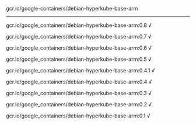 gcr.io/google-containers/debian-hyperkube-base-arm 

----
gcr.io/google_containers/debian-hyperkube-base-arm:0.8 √

gcr.io/google_containers/debian-hyperkube-base-arm:0.7 √

gcr.io/google_containers/debian-hyperkube-base-arm:0.6 √

gcr.io/google_containers/debian-hyperkube-base-arm:0.5 √

gcr.io/google_containers/debian-hyperkube-base-arm:0.4.1 √

gcr.io/google_containers/debian-hyperkube-base-arm:0.4 √

gcr.io/google_containers/debian-hyperkube-base-arm:0.3 √

gcr.io/google_containers/debian-hyperkube-base-arm:0.2 √

gcr.io/google_containers/debian-hyperkube-base-arm:0.1 √

